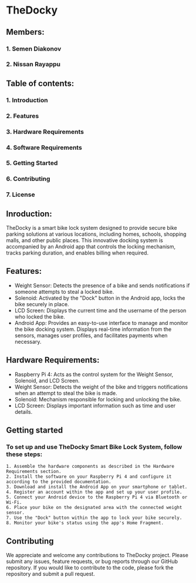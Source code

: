 # TheDocky
## Members:

### 1. Semen Diakonov
### 2. Nissan Rayappu 



## Table of contents:

 ### 1.  Introduction
 ### 2.  Features
 ### 3.  Hardware Requirements
 ### 4.  Software Requirements
 ### 5.  Getting Started
 ### 6.  Contributing
 ### 7.  License
 

## Inroduction:

TheDocky is a smart bike lock system designed to provide secure bike parking solutions at various locations, including homes, schools, shopping malls, and other public places. This innovative docking system is accompanied by an Android app that controls the locking mechanism, tracks parking duration, and enables billing when required.


## Features:

   - Weight Sensor: Detects the presence of a bike and sends notifications if someone attempts to steal a locked bike.
   - Solenoid: Activated by the "Dock" button in the Android app, locks the bike securely in place.
   - LCD Screen: Displays the current time and the username of the person who locked the bike.
   - Android App: Provides an easy-to-use interface to manage and monitor the bike docking system. Displays real-time information from the sensors, manages user profiles, and facilitates payments when necessary.


## Hardware Requirements:

   - Raspberry Pi 4: Acts as the control system for the Weight Sensor, Solenoid, and LCD Screen.
   - Weight Sensor: Detects the weight of the bike and triggers notifications when an attempt to steal the bike is made.
   - Solenoid: Mechanism responsible for locking and unlocking the bike.
   - LCD Screen: Displays important information such as time and user details.

## Getting started 

### To set up and use TheDocky Smart Bike Lock System, follow these steps:

    1. Assemble the hardware components as described in the Hardware Requirements section.
    2. Install the software on your Raspberry Pi 4 and configure it according to the provided documentation.
    3. Download and install the Android App on your smartphone or tablet.
    4. Register an account within the app and set up your user profile.
    5. Connect your Android device to the Raspberry Pi 4 via Bluetooth or Wi-Fi.
    6. Place your bike on the designated area with the connected weight sensor.
    7. Use the "Dock" button within the app to lock your bike securely.
    8. Monitor your bike's status using the app's Home Fragment.
    
    
## Contributing 

We appreciate and welcome any contributions to TheDocky project. Please submit any issues, feature requests, or bug reports through our GitHub repository. If you would like to contribute to the code, please fork the repository and submit a pull request.
